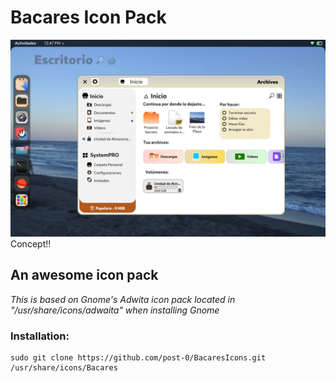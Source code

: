# Bacares Icon Pack

![enter image description here](https://github.com/post-0/BacaresIcons/blob/master/escritorio%20gen2.svg.2020_09_28_14_35_38.0.png)
Concept!!

## An awesome icon pack
*This is based on Gnome's Adwita icon pack located in "/usr/share/icons/adwaita" when installing Gnome*

### Installation:

    sudo git clone https://github.com/post-0/BacaresIcons.git /usr/share/icons/Bacares
